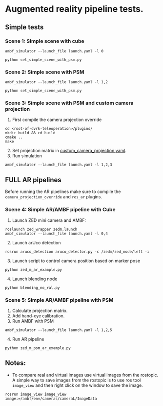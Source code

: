 # Augmented reality pipeline tests.

## Simple tests

### Scene 1: Simple scene with cube

```
ambf_simulator --launch_file launch.yaml -l 0 
```
```
python set_simple_scene_with_psm.py
```

### Scene 2: Simple scene with PSM

```
ambf_simulator --launch_file launch.yaml -l 1,2 
```
```
python set_simple_scene_with_psm.py
```

### Scene 3: Simple scene with PSM and custom camera projection
1. First compile the camera projection override
```
cd <root-of-dvrk-teleoperation>/plugins/
mkdir build && cd build
cmake ..
make 
```
2. Set projection matrix in [custom_camera_projection.yaml](./ADF/custom_camera_projection.yaml).
3. Run simulation
```
ambf_simulator --launch_file launch.yaml -l 1,2,3
```

## FULL AR pipelines
 
Before running the AR pipelines make sure to compile the `camera_projection_override` and `ros_ar` plugins.

### Scene 4: Simple AR/AMBF pipeline with Cube 

1. Launch ZED mini camera and AMBF:
```
roslaunch zed_wrapper zedm.launch
ambf_simulator --launch_file launch.yaml -l 0,4
```
2. Launch arUco detection
```
rosrun aruco_detection aruco_detector.py -c /zedm/zed_node/left -i
```
3. Launch script to control camera position based on marker pose
```
python zed_m_ar_example.py
```
4. Launch blending node 
```
python blending_no_ral.py
```

### Scene 5: Simple AR/AMBF pipeline with  PSM
1. Calculate projection matrix.
2. Add hand-eye calibration.
3. Run AMBF with PSM
```
ambf_simulator --launch_file launch.yaml -l 1,2,5
```
4. Run AR pipeline
```
python zed_m_psm_ar_example.py
```

## Notes:
- To compare real and virtual images use virtual images from the rostopic. A simple way to save images from the rostopic is to use ros tool `image_view` and then right click on the window to save the image.

```
rosrun image_view image_view image:=/ambf/env/cameras/cameraL/ImageData
```
